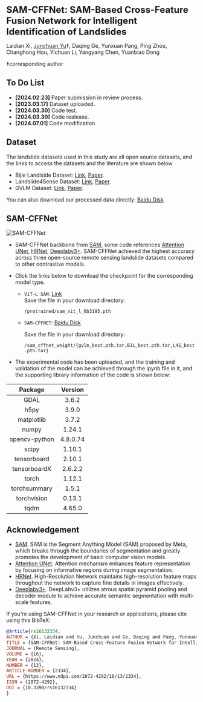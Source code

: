 
<font size='5'>**SAM-CFFNet: SAM-Based Cross-Feature Fusion Network for Intelligent Identification of Landslides**</font>

Laidian Xi, [Junchuan Yu](https://github.com/JunchuanYu)☨, Daqing Ge, Yunxuan Pang, Ping Zhou, Changhong Hou, Yichuan Li, Yangyang Chen, Yuanbiao Dong

☨corresponding author


## To Do List
* **[2024.02.23]** Paper submission in review process.
* **[2023.03.17]** Dataset uploaded.
* **[2024.03.30]** Code test.
* **[2024.03.30]** Code realease.
* **[2024.07.01]** Code modification

## Dataset
The landslide datasets used in this study are all open source datasets, and the links to access the datasets and the literature are shown below
* Bijie Landlside Dataset: [Link](http://gpcv.whu.edu.cn/data/Bijie_pages.html),  [Paper](https://link.springer.com/article/10.1007/s10346-021-01694-6?fromPaywallRec=true).
* Landslide4Sense Dataset: [Link](https://github.com/iarai/Landslide4Sense-2022),  [Paper](https://ieeexplore.ieee.org/document/9944085).
* GVLM Dataset: [Link](https://github.com/zxk688/GVLM),  [Paper](https://www.sciencedirect.com/science/article/pii/S0924271623000242?dgcid=author).

You can also download our processed data directly:
[Baidu Disk](https://pan.baidu.com/s/1Nb8BAuaAz1Sw7K1bTil85w?pwd=uw1a).

## SAM-CFFNet
![](https://pic1.zhimg.com/100/v2-0c695da78b2119b960785047eaf78bc8_r.jpg 'SAM-CFFNet')
+ SAM-CFFNet backbone from [SAM](https://github.com/facebookresearch/segment-anything), some code references [Attention UNet](https://github.com/EdgarLefevre/Attention_Unet_Pytorch), [HRNet](https://link.zhihu.com/?target=https%3A//github.com/HRNet), [Deeplabv3+](https://github.com/yassouali/pytorch_segmentation/blob/master/models/deeplabv3_plus.py). SAM-CFFNet achieved the highest accuracy across three open-source remote sensing landslide datasets compared to other contrastive models.
+ Click the links below to download the checkpoint for the corresponding model type.

  - `ViT-L SAM`:  [Link](https://dl.fbaipublicfiles.com/segment_anything/sam_vit_l_0b3195.pth)   
    Save the file in your download directory:

    `/pretrained/sam_vit_l_0b3195.pth`

  - `SAM-CFFNET`:  [Baidu Disk](https://pan.baidu.com/s/1SqI7T_yGvmm3TPr8GfOMcw?pwd=gd8f#list/path=%2Fsharelink3938030085-566935388116336%2Fsam_cffnet_weight&parentPath=%2Fsharelink3938030085-566935388116336)
  
    Save the file in your download directory:

    `/sam_cffnet_weight/{gvlm_best.pth.tar,BJL_best.pth.tar,L4S_best.pth.tar}`

+ The experimental code has been uploaded, and the training and validation of the model can be achieved through the ipynb file in it, and the supporting library information of the code is shown below:
<center>

|Package                    |Version|
|:----:  |:----: |
| GDAL                      |3.6.2|
| h5py                      |3.9.0|
| matplotlib                |3.7.2|
| numpy                     |1.24.1|
| opencv-python             |4.8.0.74|
| scipy                     |1.10.1|
| tensorboard               |2.10.1|
| tensorboardX              |2.6.2.2|
| torch                     |1.12.1|
| torchsummary              |1.5.1|
| torchvision               |0.13.1|
| tqdm                      |4.65.0|

</center>

## Acknowledgement
+ [SAM](https://github.com/facebookresearch/segment-anything).  SAM is the Segment Anything Model (SAM) proposed by Meta, which breaks through the boundaries of segmentation and greatly promotes the development of basic computer vision models.
+ [Attention UNet](https://github.com/EdgarLefevre/Attention_Unet_Pytorch). Attention mechanism enhances feature representation by focusing on informative regions during image segmentation.
+ [HRNet](https://link.zhihu.com/?target=https%3A//github.com/HRNet). High-Resolution Network maintains high-resolution feature maps throughout the network to capture fine details in images effectively.
+ [Deeplabv3+](https://github.com/yassouali/pytorch_segmentation/blob/master/models/deeplabv3_plus.py). DeepLabv3+ utilizes atrous spatial pyramid pooling and decoder module to achieve accurate semantic segmentation with multi-scale features.

If you're using SAM-CFFNet in your research or applications, please cite using this BibTeX:

```bibtex
@Article{rs16132334,
AUTHOR = {Xi, Laidian and Yu, Junchuan and Ge, Daqing and Pang, Yunxuan and Zhou, Ping and Hou, Changhong and Li, Yichuan and Chen, Yangyang and Dong, Yuanbiao},
TITLE = {SAM-CFFNet: SAM-Based Cross-Feature Fusion Network for Intelligent Identification of Landslides},
JOURNAL = {Remote Sensing},
VOLUME = {16},
YEAR = {2024},
NUMBER = {13},
ARTICLE-NUMBER = {2334},
URL = {https://www.mdpi.com/2072-4292/16/13/2334},
ISSN = {2072-4292},
DOI = {10.3390/rs16132334}
}
```